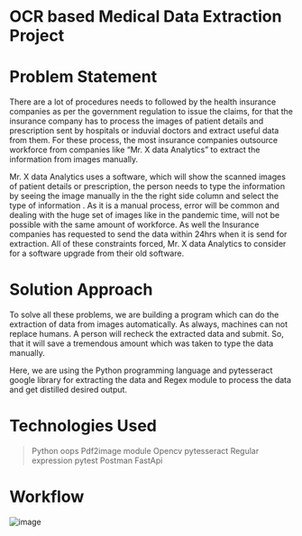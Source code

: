 # OCR based Medical Data Extraction Project

# Problem Statement

There are a lot of procedures needs to followed by the health insurance companies as per the government regulation to issue the claims, for that the insurance company has to process the images of patient details and prescription sent by hospitals or induvial doctors and extract useful data from them. For these process, the most insurance companies outsource workforce from companies like “Mr. X data Analytics” to extract the information from images manually.

Mr. X data Analytics uses a software, which will show the scanned images of patient details or prescription, the person needs to type the information by seeing the image manually in the the right side column and select the type of information . As it is a manual process, error will be common and dealing with the huge set of images like in the pandemic time, will not be possible with the same amount of workforce. As well the Insurance companies has requested to send the data within 24hrs when it is send for extraction. All of these constraints forced, Mr. X data Analytics to consider for a software upgrade from their old software.

# Solution Approach

To solve all these problems, we are building a program which can do the extraction of data from images automatically. As always, machines can not replace humans. A person will recheck the extracted data and submit. So, that it will save a tremendous amount which was taken to type the data manually.

Here, we are using the Python programming language and pytesseract google library for extracting the data and Regex module to process the data and get distilled desired output.

# Technologies Used

> Python
> oops
> Pdf2image module
> Opencv
> pytesseract
> Regular expression
> pytest
> Postman
> FastApi

# Workflow

![image](https://github.com/Kavin-M-2002/Medical-Data-Extraction-using-OCR/assets/97793013/88c3b1f8-d540-40f8-bef3-b2496a94f0fb)
